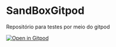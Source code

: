 # SandBoxGitpod
Repositório para testes por meio do gitpod

[![Open in Gitpod](https://gitpod.io/button/open-in-gitpod.svg)](https://gitpod.io/#https://github.com/<org>/<repo>)

